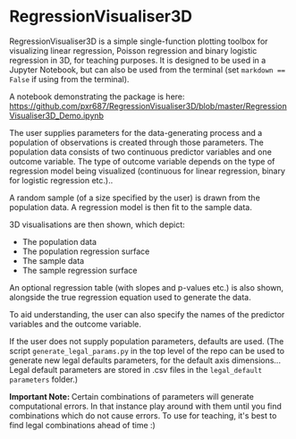 # RegressionVisualiser3D
RegressionVisualiser3D is a simple single-function plotting toolbox for visualizing linear regression, Poisson regression and binary logistic regression in 3D, for teaching purposes. It is designed to be used in a Jupyter Notebook, but can also be used from the terminal (set `markdown == False` if using from the terminal).

A notebook demonstrating the package is here: https://github.com/pxr687/RegressionVisualiser3D/blob/master/RegressionVisualiser3D_Demo.ipynb 

The user supplies parameters for the data-generating process and a population of observations is created through those parameters. The population data consists of two continuous predictor variables and one outcome variable. The type of outcome variable depends on the type of regression model being visualized (continuous for linear regression, binary for logistic regression etc.)..

A random sample (of a size specified by the user) is drawn from the population data. A regression model is then fit to the sample data.

3D visualisations are then shown, which depict:

* The population data
* The population regression surface
* The sample data
* The sample regression surface

An optional regression table (with slopes and p-values etc.) is also shown, alongside the true regression equation used to generate the data. 

To aid understanding, the user can also specify the names of the predictor variables and the outcome variable.

If the user does not supply population parameters, defaults are used. (The script
`generate_legal_params.py` in the top level of the repo can be used to generate
new legal defaults parameters, for the default axis dimensions... Legal default
parameters are stored in .csv files in the `legal_default parameters` folder.)

<b> Important Note: </b> Certain combinations of parameters will generate computational errors. In that instance play around with them until you find combinations which do not cause errors. To use for teaching, it's best to find legal combinations ahead of time :) 
